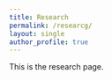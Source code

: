```yaml
---
title: Research
permalink: /researcg/
layout: single
author_profile: true
---
```


This is the research page.
